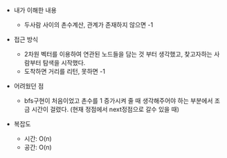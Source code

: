 * 내가 이해한 내용
  * 두사람 사이의 촌수계산, 관계가 존재하지 않으면 -1
  
* 접근 방식
  * 2차원 벡터를 이용하여 연관된 노드들을 담는 것 부터 생각했고, 찾고자하는 사람부터 탐색을 시작했다.
  * 도착하면 거리를 리턴, 못하면 -1

* 어려웠던 점
  * bfs구현이 처음이었고 촌수를 1 증가시켜 줄 때 생각해주어야 하는 부분에서 조금 시간이 걸렸다. (현재 정점에서 next정점으로 갈수 있을 때)
  
* 복잡도
  * 시간: O(n)
  * 공간: O(n)
  

